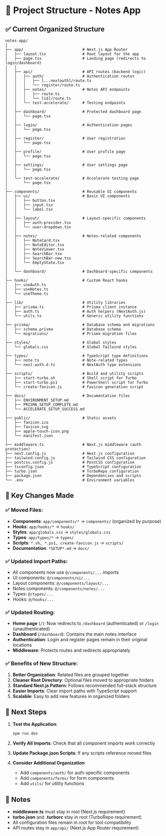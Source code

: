 # 📁 Project Structure - Notes App

## ✅ Current Organized Structure

```
notes-app/
│
├── app/                          # Next.js App Router
│   ├── layout.tsx                # Root layout for the app
│   ├── page.tsx                  # Landing page (redirects to login/dashboard)
│   │
│   ├── api/                      # API routes (backend logic)
│   │   ├── auth/                 # Authentication routes
│   │   │   ├── [...nextauth]/route.ts
│   │   │   └── register/route.ts
│   │   ├── notes/                # Notes API endpoints
│   │   │   ├── route.ts
│   │   │   └── [id]/route.ts
│   │   └── test-accelerate/      # Testing endpoints
│   │
│   ├── dashboard/                # Protected dashboard page
│   │   └── page.tsx
│   │
│   ├── login/                    # Authentication pages
│   │   └── page.tsx
│   │
│   ├── register/                 # User registration
│   │   └── page.tsx
│   │
│   ├── profile/                  # User profile page
│   │   └── page.tsx
│   │
│   ├── settings/                 # User settings page
│   │   └── page.tsx
│   │
│   └── test-accelerate/          # Accelerate testing page
│       └── page.tsx
│
├── components/                   # Reusable UI components
│   ├── ui/                       # Basic UI components
│   │   ├── button.tsx
│   │   ├── input.tsx
│   │   └── label.tsx
│   │
│   ├── layout/                   # Layout-specific components
│   │   ├── auth-provider.tsx
│   │   └── user-dropdown.tsx
│   │
│   ├── notes/                    # Notes-related components
│   │   ├── NoteCard.tsx
│   │   ├── NoteEditor.tsx
│   │   ├── NoteViewer.tsx
│   │   ├── SearchBar.tsx
│   │   ├── SearchBar-new.tsx
│   │   └── EmptyState.tsx
│   │
│   └── dashboard/                # Dashboard-specific components
│
├── hooks/                        # Custom React hooks
│   ├── useAuth.ts
│   ├── useNotes.ts
│   └── useTheme.ts
│
├── lib/                          # Utility libraries
│   ├── prisma.ts                 # Prisma client instance
│   ├── auth.ts                   # Auth helpers (NextAuth.js)
│   └── utils.ts                  # Generic utility functions
│
├── prisma/                       # Database schema and migrations
│   ├── schema.prisma             # Database schema
│   └── migrations/               # Prisma migration files
│
├── styles/                       # Global styles
│   └── globals.css               # Global Tailwind styles
│
├── types/                        # TypeScript type definitions
│   ├── note.ts                   # Note-related types
│   └── next-auth.d.ts            # NextAuth type extensions
│
├── scripts/                      # Build and utility scripts
│   ├── start-turbo.sh            # Shell script for Turbo
│   ├── start-turbo.ps1           # PowerShell script for Turbo
│   └── create-favicon.js         # Favicon generation script
│
├── docs/                         # Documentation files
│   ├── ENVIRONMENT_SETUP.md
│   ├── PRISMA_SETUP_COMPLETE.md
│   └── ACCELERATE_SETUP_SUCCESS.md
│
├── public/                       # Static assets
│   ├── favicon.ico
│   ├── favicon.svg
│   ├── apple-touch-icon.png
│   └── manifest.json
│
├── middleware.ts                 # Next.js middleware (auth protection)
├── next.config.js                # Next.js configuration
├── tailwind.config.js            # Tailwind CSS configuration
├── postcss.config.js             # PostCSS configuration
├── tsconfig.json                 # TypeScript configuration
├── turbo.json                    # TurboRepo configuration
├── package.json                  # Dependencies and scripts
└── .env                          # Environment variables
```

## 🔄 Key Changes Made

### ✅ Moved Files:
- **Components**: `app/components/*` → `components/` (organized by purpose)
- **Hooks**: `app/hooks/*` → `hooks/`
- **Styles**: `app/globals.css` → `styles/globals.css`
- **Types**: `app/types/*` → `types/`
- **Scripts**: `*.sh, *.ps1, create-favicon.js` → `scripts/`
- **Documentation**: `*SETUP*.md` → `docs/`

### ✅ Updated Import Paths:
- All components now use `@/components/...` imports
- UI components: `@/components/ui/...`
- Layout components: `@/components/layout/...`
- Notes components: `@/components/notes/...`
- Types: `@/types/...`
- Hooks: `@/hooks/...`

### ✅ Updated Routing:
- **Home page** (`/`): Now redirects to `/dashboard` (authenticated) or `/login` (unauthenticated)
- **Dashboard** (`/dashboard`): Contains the main notes interface
- **Authentication**: Login and register pages remain in their original locations
- **Middleware**: Protects routes and redirects appropriately

### ✅ Benefits of New Structure:
1. **Better Organization**: Related files are grouped together
2. **Cleaner Root Directory**: Optional files moved to appropriate folders
3. **Standard Next.js Pattern**: Follows recommended full-stack structure
4. **Easier Imports**: Clear import paths with TypeScript support
5. **Scalable**: Easy to add new features in organized folders

## 🚀 Next Steps

1. **Test the Application**:
   ```bash
   npm run dev
   ```

2. **Verify All Imports**: Check that all component imports work correctly

3. **Update Package.json Scripts**: If any scripts reference moved files

4. **Consider Additional Organization**:
   - Add `components/auth/` for auth-specific components
   - Add `components/forms/` for form components
   - Add `utils/` for utility functions

## 📝 Notes

- **middleware.ts** must stay in root (Next.js requirement)
- **turbo.json** and **.turborc** stay in root (TurboRepo requirement)
- All configuration files remain in root for tool compatibility
- API routes stay in `app/api/` (Next.js App Router requirement)
